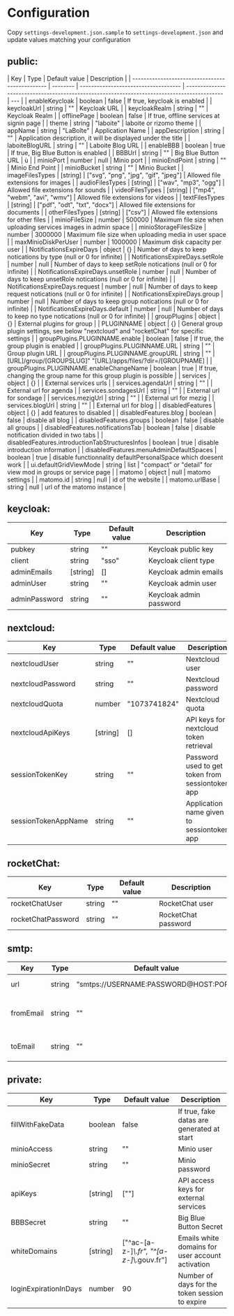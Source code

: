# Configuration

Copy `settings-development.json.sample` to `settings-development.json` and update values matching your configuration

## public:

| Key                                             | Type     | Default value                        | Description                                                                                 |
| ----------------------------------------------- | -------- | ------------------------------------ | ------------------------------------------------------------------------------------------- | --- |
| enableKeycloak                                  | boolean  | false                                | If true, keycloak is enabled                                                                |
| keycloakUrl                                     | string   | ""                                   | Keycloak URL                                                                                |
| keycloakRealm                                   | string   | ""                                   | Keycloak Realm                                                                              |
| offlinePage                                     | boolean  | false                                | If true, offline services at signin page                                                    |
| theme                                           | string   | "laboite"                            | laboite or rizomo theme                                                                     |
| appName                                         | string   | "LaBoîte"                            | Application Name                                                                            |
| appDescription                                  | string   | ""                                   | Application description, it will be displayed under the title                               |
| laboiteBlogURL                                  | string   | ""                                   | Laboite Blog URL                                                                            |
| enableBBB                                       | boolean  | true                                 | If true, Big Blue Button is enabled                                                         |
| BBBUrl                                          | string   | ""                                   | Big Blue Button URL                                                                         | ù   |
| minioPort                                       | number   | null                                 | Minio port                                                                                  |
| minioEndPoint                                   | string   | ""                                   | Minio End Point                                                                             |
| minioBucket                                     | string   | ""                                   | Minio Bucket                                                                                |
| imageFilesTypes                                 | [string] | ["svg", "png", "jpg", "gif", "jpeg"] | Allowed file extensions for images                                                          |
| audioFilesTypes                                 | [string] | ["wav", "mp3", "ogg"]                | Allowed file extensions for sounds                                                          |
| videoFilesTypes                                 | [string] | ["mp4", "webm", "avi", "wmv"]        | Allowed file extensions for videos                                                          |
| textFilesTypes                                  | [string] | ["pdf", "odt", "txt", "docx"]        | Allowed file extensions for documents                                                       |
| otherFilesTypes                                 | [string] | ["csv"]                              | Allowed file extensions for other files                                                     |
| minioFileSize                                   | number   | 500000                               | Maximum file size when uploading services images in admin space                             |
| minioStorageFilesSize                           | number   | 3000000                              | Maximum file size when uploading media in user space                                        |
| maxMinioDiskPerUser                             | number   | 1000000                              | Maximum disk capacity per user                                                              |
| NotificationsExpireDays                         | object   | {}                                   | Number of days to keep notications by type (null or 0 for infinite)                         |
| NotificationsExpireDays.setRole                 | number   | null                                 | Number of days to keep setRole notications (null or 0 for infinite)                         |
| NotificationsExpireDays.unsetRole               | number   | null                                 | Number of days to keep unsetRole notications (null or 0 for infinite)                       |
| NotificationsExpireDays.request                 | number   | null                                 | Number of days to keep request notications (null or 0 for infinite)                         |
| NotificationsExpireDays.group                   | number   | null                                 | Number of days to keep group notications (null or 0 for infinite)                           |
| NotificationsExpireDays.default                 | number   | null                                 | Number of days to keep no type notications (null or 0 for infinite)                         |
| groupPlugins                                    | object   | {}                                   | External plugins for group                                                                  |
| PLUGINNAME                                      | object   | {}                                   | General group plugin settings, see below "nextcloud" and "rocketChat" for specific settings |
| groupPlugins.PLUGINNAME.enable                  | boolean  | false                                | If true, the group plugin is enabled                                                        |
| groupPlugins.PLUGINNAME.URL                     | string   | ""                                   | Group plugin URL                                                                            |
| groupPlugins.PLUGINNAME.groupURL                | string   | ""                                   | [URL]/group/[GROUPSLUG]" "[URL]/apps/files/?dir=/[GROUPNAME]                                |
| groupPlugins.PLUGINNAME.enableChangeName        | boolean  | true                                 | If true, changing the group name for this group plugin is possible                          |
| services                                        | object   | {}                                   |
| External services urls                          |
| services.agendaUrl                              | string   | ""                                   |
| External url for agenda                         |
| services.sondagesUrl                            | string   | ""                                   |
| External url for sondage                        |
| services.mezigUrl                               | string   | ""                                   |
| External url for mezig                          |
| services.blogUrl                                | string   | ""                                   |
| External url for blog                           |
| disabledFeatures                                | object   | {}                                   | add features to disabled                                                                    |
| disabledFeatures.blog                           | boolean  | false                                | disable all blog                                                                            |
| disabledFeatures.groups                         | boolean  | false                                | disable all groups                                                                          |
| disabledFeatures.notificationsTab               | boolean  | false                                | disable notification divided in two tabs                                                    |
| disabledFeatures.introductionTabStructuresInfos | boolean  | true                                 | disable introduction information                                                            |
| disabledFeatures.menuAdminDefaultSpaces         | boolean  | true                                 | disable functionnality defaultPersonalSpace which doesent work                              |
| ui.defaultGridViewMode                          | string   | list                                 | "compact" or "detail" for view mod in groups or service page                                |
| matomo                                          | object   | null                                 | matomo settings                                                                             |
| matomo.id                                       | string   | null                                 | id of the website                                                                           |
| matomo.urlBase                                  | string   | null                                 | url of the matomo instance                                                                  |

## keycloak:

| Key           | Type     | Default value | Description             |
| ------------- | -------- | ------------- | ----------------------- |
| pubkey        | string   | ""            | Keycloak public key     |
| client        | string   | "sso"         | Keycloak client type    |
| adminEmails   | [string] | []            | Keycloak admin emails   |
| adminUser     | string   | ""            | Keycloak admin user     |
| adminPassword | string   | ""            | Keycloak admin password |

## nextcloud:

| Key                 | Type     | Default value | Description                                      |
| ------------------- | -------- | ------------- | ------------------------------------------------ |
| nextcloudUser       | string   | ""            | Nextcloud user                                   |
| nextcloudPassword   | string   | ""            | Nextcloud password                               |
| nextcloudQuota      | number   | "1073741824"  | Nextcloud quota                                  |
| nextcloudApiKeys    | [string] | []            | API keys for nextcloud token retrieval           |
| sessionTokenKey     | string   | ""            | Password used to get token from sessiontoken app |
| sessionTokenAppName | string   | ""            | Application name given to sessiontoken app       |

## rocketChat:

| Key                | Type   | Default value | Description         |
| ------------------ | ------ | ------------- | ------------------- |
| rocketChatUser     | string | ""            | RocketChat user     |
| rocketChatPassword | string | ""            | RocketChat password |

## smtp:

| Key       | Type   | Default value                         | Description                       |
| --------- | ------ | ------------------------------------- | --------------------------------- |
| url       | string | "smtps://USERNAME:PASSWORD@HOST:PORT" | SMTP server URI                   |
| fromEmail | string | ""                                    | Contact mail default "from" value |
| toEmail   | string | ""                                    | Contact mail default "to" value   |

## private:

| Key                   | Type     | Default value                              | Description                                      |
| --------------------- | -------- | ------------------------------------------ | ------------------------------------------------ |
| fillWithFakeData      | boolean  | false                                      | If true, fake datas are generated at start       |
| minioAccess           | string   | ""                                         | Minio user                                       |
| minioSecret           | string   | ""                                         | Minio password                                   |
| apiKeys               | [string] | [""]                                       | API access keys for external services            |
| BBBSecret             | string   | ""                                         | Big Blue Button Secret                           |
| whiteDomains          | [string] | ["^ac-[a-z-]_\\.fr", "^[a-z-]_\\.gouv.fr"] | Emails white domains for user account activation |
| loginExpirationInDays | number   | 90                                         | Number of days for the token session to expire   |
